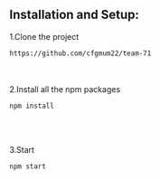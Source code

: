 ## Installation and Setup:

1.Clone the project <br>
```
https://github.com/cfgmum22/team-71
```
<br><br>
2.Install all the npm packages <br>
```
npm install
```
<br><br>

3.Start  <br>
```
npm start
